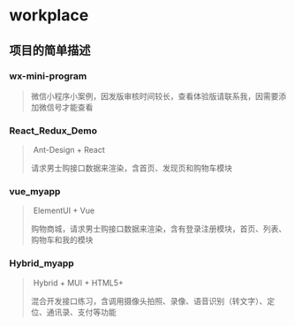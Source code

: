 # workplace

## 项目的简单描述

### wx-mini-program

> 微信小程序小案例，因发版审核时间较长，查看体验版请联系我，因需要添加微信号才能查看
>

### React_Redux_Demo

> ​         Ant-Design + React  
>
> 请求男士购接口数据来渲染，含首页、发现页和购物车模块  

### vue_myapp

> ​         ElementUI + Vue  
>
> 购物商城，请求男士购接口数据来渲染，含有登录注册模块，首页、列表、购物车和我的模块  

### Hybrid_myapp

> ​         Hybrid  + MUI + HTML5+ 
>
> 混合开发接口练习，含调用摄像头拍照、录像、语音识别（转文字）、定位、通讯录、支付等功能